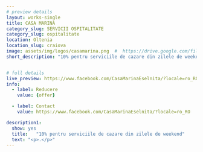 ```yaml
---
# preview details
layout: works-single
title: CASA MARINA
category_slug: SERVICII OSPITALITATE
category_slug: ospitalitate
location: Oltenia
location_slug: craiova
image: assets/img/logos/casamarina.png  #  https://drive.google.com/file/d/1vLKpZfZZIe6xqbm3CQ9yzjt1xVFQKNVr/view?usp=share_link
short_description: "10% pentru serviciile de cazare din zilele de weekend"


# full details
live_preview: https://www.facebook.com/CasaMarinaEselnita/?locale=ro_RO 
info:
  - label: Reducere
    value: {offer}

  - label: Contact
    value: https://www.facebook.com/CasaMarinaEselnita/?locale=ro_RO 

description1:
  show: yes
  title:   "10% pentru serviciile de cazare din zilele de weekend"
  text: "<p>.</p>"
---
```


